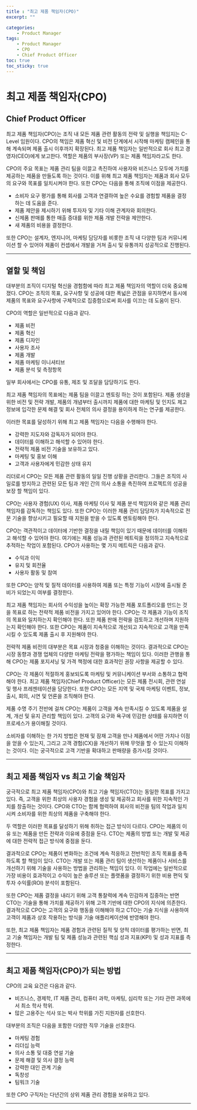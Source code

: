 ```yaml
---
title : "최고 제품 책임자(CPO)"
excerpt: ""

categories:
    - Product Manager
tags:
    - Product Manager
    - CPO
    - Chief Product Officer
toc: true
toc_sticky: true
---
```


# 최고 제품 책임자(CPO)

## Chief Product Officer

최고 제품 책임자(CPO)는 조직 내 모든 제품 관련 활동의 전략 및 실행을 책임지는 C-Level 임원이다. CPO의 책임은 제품 혁신 및 비전 단계에서 시작해 마케팅 캠페인을 통해 계속되며 제품 출시 이후까지 확장된다. 최고 제품 책임자는 일반적으로 회사 최고 경영자(CEO)에게 보고한다. 역할은 제품의 부사장(VP) 또는 제품 책임자라고도 한다.

CPO의 주요 목표는 제품 관리 팀을 이끌고 촉진하여 사용자와 비즈니스 모두에 가치를 제공하는 제품을 만들도록 하는 것이다. 이를 위해 최고 제품 책임자는 제품과 회사 모두의 요구와 목표를 일치시켜야 한다. 또한 CPO는 다음을 통해 조직에 이점을 제공한다.

- 소비자 요구 평가를 통해 회사를 고객과 연결하여 높은 수요를 경험할 제품을 결정하는 데 도움을 준다.
- 제품 제안을 제시하기 위해 투자자 및 기타 이해 관계자와 회의한다.
- 신제품 판매를 통한 매출 증대를 위한 제품 개발 전략을 제안한다.
- 새 제품의 비용을 결정한다.

또한 CPO는 설계자, 엔지니어, 마케팅 담당자를 비롯한 조직 내 다양한 팀과 커뮤니케이션 할 수 있어야 제품이 컨셉에서 개발을 거쳐 출시 및 유통까지 성공적으로 진행된다.

---

## 열할 및 책임

대부분의 조직이 디지털 혁신을 경험함에 따라 최고 제품 책임자의 역할이 더욱 중요해졌다. CPO는 조직의 목표, 요구사항 및 성공에 대한 폭넓은 관점을 유지하면서 동시에 제품의 목표와 요구사항에 구체적으로 집중함으로써 회사를 이끄는 데 도움이 된다.

CPO의 역할은 일반적으로 다음과 같다.

- 제품 비전
- 제품 혁신
- 제품 디자인
- 사용자 조사
- 제품 개발
- 제품 마케팅 이니셔티브
- 제품 분석 및 측정항목

일부 회사에서는 CPO를 유통, 제조 및 조달을 담당하기도 한다.

최고 제품 책임자의 목표에는 제품 팀을 이끌고 멘토링 하는 것이 포함된다. 제품 생성을 위한 비전 및 전략 개발, 제품의 개념부터 출시까지 제품에 대한 마케팅 및 인지도 제고 정보에 입각한 문제 해결 및 회사 전체의 의사 결정을 용이하게 하는 연구를 제공한다. 

이러한 목표를 달성하기 위해 최고 제품 책임자는 다음을 수행해야 한다.

- 강력한 지도자와 감독자가 되어야 한다.
- 데이터를 이해하고 해석할 수 있어야 한다.
- 전략적 제품 비전 기술을 보유하고 있다.
- 마케팅 및 홍보 이해
- 고객과 사용자에게 민감한 상태 유지

리더로서 CPO는 모든 제품 관련 활동의 일일 진행 상황을 관리한다. 그들은 조직의 사일로를 방지하고 관련된 모든 팀과 개인 간의 의사 소통을 촉진하여 프로젝트의 성공을 보장 할 책임이 있다.

CPO는 사용자 경험(UX) 이사, 제품 마케팅 이사 및 제품 분석 책임자와 같은 제품 관리 책임자를 감독하는 책임도 있다. 또한 CPO는 이러한 제품 관리 담당자가 지속적으로 전문 기술을 향상시키고 필요할 때 지원을 받을 수 있도록 멘토링해야 한다.

CPO는 객관적이고 데이터에 기반한 결정을 내릴 책임이 있기 때문에 데이터를 이해하고 해석할 수 있어야 한다. 여기에는 제품 성능과 관련된 메트릭을 정의하고 지속적으로 추적하는 작업이 포함된다. CPO가 사용하는 몇 가지 메트릭은 다음과 같다.

- 수익과 이익
- 유지 및 회전율
- 사용자 활동 및 참여

또한 CPO는 양적 및 질적 데이터를 사용하여 제품 또는 특정 기능이 시장에 출시될 준비가 되었는지 여부를 결정한다.

최고 제품 책임자는 회사의 수익성을 높이는 확장 가능한 제품 포트폴리오를 만드는 것을 목표로 하는 전략적 제품 비전을 가지고 있어야 한다. CPO는 각 제품과 기능이 조직의 목표와 일치하는지 확인해야 한다. 또한 제품 판매 전략을 검토하고 개선하며 지원하는지 확인해야 한다. 또한 CPO는 제품이 지속적으로 개선되고 지속적으로 고객을 만족시킬 수 있도록 제품 출시 후 지원해야 한다.

전략적 제품 비전의 대부분은 목표 시장과 청중을 이해하는 것이다. 결과적으로 CPO는 시장 동향과 경쟁 업체의 다양한 마케팅 전략을 평가하는 책임이 있다. 이러한 관행을 통해 CPO는 제품 포지셔닝 및 가격 책정에 대한 효과적인 권장 사항을 제공할 수 있다.

CPO는 각 제품이 적절하게 홍보되도록 마케팅 및 커뮤니케이션 부서와 소통하고 협력해야 한다. 최고 제품 책임자(Chief Product Officer)는 모든 제품 전시회, 관련 연설 및 행사 프레젠테이션을 담당한다. 또한 CPO는 모든 지역 및 국제 마케팅 이벤트, 정보, 출시, 회의, 시연 및 언론을 조직해야 한다.

제품 수명 주기 전반에 걸쳐 CPO는 제품이 고객을 계속 만족시킬 수 있도록 제품을 설계, 개선 및 유지 관리할 책임이 있다. 고객의 요구와 욕구에 민감한 상태를 유지하면 이 프로세스가 용이해질 것이다.

소비자를 이해하는 한 가지 방법은 현재 및 잠재 고객을 만나 제품에서 어떤 가치나 이점을 얻을 수 있는지, 그리고 고객 경험(CX)을 개선하기 위해 무엇을 할 수 있는지 이해하는 것이다. 이는 궁극적으로 고객 기반을 확대하고 판매량을 증가시킬 것이다.

---

## 최고 제품 책임자 vs 최고 기술 책임자

궁극적으로 최고 제품 책임자(CPO)와 최고 기술 책임자(CTO)는 동일한 목표를 가지고 있다. 즉, 고객을 위한 최상의 사용자 경험을 생성 및 제공하고 회사를 위한 지속적인 가치를 창출하는 것이다. CPO와 CTO는 함께 협력하여 회사의 비전을 팀의 작업과 일치시켜 소비자를 위한 최상의 제품을 구축해야 한다. 

두 역할은 이러한 목표를 달성하기 위해 취하는 접근 방식이 다르다. CPO는 제품의 이유 또는 제품을 만든 전략과 이유에 중점을 둔다. CTO는 제품의 방법 또는 개발 및 제공에 대한 전략적 접근 방식에 중점을 둔다.

결과적으로 CPO는 제품이 변화하는 조건에 계속 적응하고 전반적인 조직 목표를 충족하도록 할 책임이 있다. CTO는 개발 또는 제품 관리 팀이 생산하는 제품이나 서비스를 개선하기 위해 기술을 사용하는 방법을 관리하는 책임이 있다. 이 작업에는 일반적으로 가장 비용이 효과적이고 수익이 높은 솔루션 또는 플랫폼을 결정하기 위한 비용 편익 및 투자 수익률(ROI) 분석이 포함된다.

또한 CPO는 제품 결정을 내리기 위해 고객 통찰력에 계속 민감하게 집중하는 반면 CTO는 기술을 통해 가치를 제공하기 위해 고객 기반에 대한 CPO의 지식에 의존한다. 결과적으로 CPO는 고객의 요구와 행동을 이해해야 하고 CTO는 기술 지식을 사용하여 고객이 제품과 상호 작용하는 방식을 기술 애플리케이션에 반영해야 한다. 

또한, 최고 제품 책임자는 제품 경험과 관련된 질적 및 양적 데이터를 평가하는 반면, 최고 기술 책임자는 개발 팀 및 제품 성능과 관련된 핵심 성과 지표(KPI) 및 성과 지표를 측정한다.

---

## 최고 제품 책임자(CPO)가 되는 방법

CPO의 교육 요건은 다음과 같다.

- 비즈니스, 경제학, IT 제품 관리, 컴퓨터 과학, 마케팅, 심리학 또는 기타 관련 과목에서 최소 학사 학위.
- 많은 고용주는 석사 또는 박사 학위를 가진 지원자를 선호한다.
  
대부분의 조직은 다음을 포함한 다양한 직무 기술을 선호한다.

- 마케팅 경험
- 리더십 능력
- 의사 소통 및 대중 연설 기술
- 문제 해결 및 의사 결정 능력
- 강력한 대인 관계 기술
- 독창성
- 팀워크 기술

또한 CPO 구직자는 다년간의 상위 제품 관리 경험을 보유하고 있다.

---
